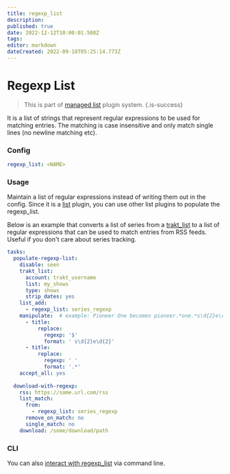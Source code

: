 ```yaml
---
title: regexp_list
description: 
published: true
date: 2022-12-12T10:00:01.508Z
tags: 
editor: markdown
dateCreated: 2022-09-18T05:25:14.773Z
---
```


# Regexp List
> This is part of [managed list](/Plugins/List) plugin system.
{.is-success}

It is a list of strings that represent regular expressions to be used for matching entries. The matching is case insensitive and only match single lines (no newline matching etc).

### Config
```yaml
regexp_list: <NAME>
```

### Usage
Maintain a list of regular expressions instead of writing them out in the config. Since it is a [list](/Plugins/List) plugin, you can use other list plugins to populate the regexp_list.

Below is an example that converts a list of series from a [trakt_list](/Plugins/List/trakt_list) to a list of regular expressions that can be used to match entries from RSS feeds. Useful if you don't care about series tracking.

```yaml
tasks:
  populate-regexp-list:
    disable: seen
    trakt_list:
      account: trakt_username
      list: my_shows
      type: shows
      strip_dates: yes
    list_add:
      - regexp_list: series_regexp
    manipulate:  # example: Pioneer One becomes pioneer.*one.*s\d{2}e\d{2}
      - title:
          replace:
            regexp: '$'
            format: ' s\d{2}e\d{2}'
      - title:
          replace:
            regexp: ' '
            format: '.*'
    accept_all: yes
    
  download-with-regexp:
    rss: https://some.url.com/rss
    list_match:
      from:
        - regexp_list: series_regexp
      remove_on_match: no
      single_match: no
    download: /some/download/path
```

### CLI
You can also [interact with regexp_list](/CLI/regexp-list) via command line.